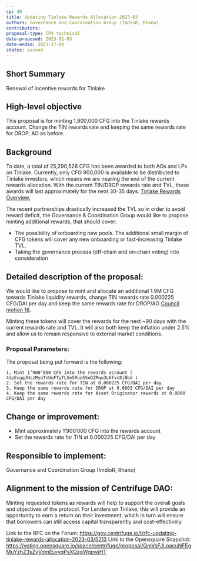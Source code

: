 ```yaml
---
cp: 40
title: Updating Tinlake Rewards Allocation 2023-03 
authors: Governance and Coordination Group (ImdioR, Rhano)
contributors:
proposal-type: CP4 technical
date-proposed: 2023-01-03
date-ended: 2023-17-04
status: passed
---
```


## Short Summary
Renewal of incentive rewards for Tinlake

## High-level objective
This proposal is for minting 1,900,000 CFG into the Tinlake rewards account. Change the TIN rewards rate and keeping the same rewards rate for DROP, AO as before.

## Background
To date, a total of 25,290,526 CFG has been awarded to both AOs and LPs on Tinlake. Currently, only CFG 900,000 is available to be distributed to Tinlake investors, which means we are nearing the end of the current rewards allocation. With the current TIN/DROP rewards rate and TVL, these awards will last approximately for the next 30-35 days. [Tinlake Rewards Overview.](https://docs.google.com/spreadsheets/d/1ItyCvodhjHrDdmSvq7CKnVbo2vZbk4DyTS0UzrkWrpc/edit#gid=1530593440) 

The recent partnerships drastically increased the TVL so in order to avoid reward deficit, the Governance & Coordination Group would like to propose minting additional rewards, that should cover:

* The possibility of onboarding new pools. The additional small margin of CFG tokens will cover any new onboarding or fast-increasing Tinlake TVL.
* Taking the governance process (off-chain and on-chain voting) into consideration

## Detailed description of the proposal:
We would like to propose to mint and allocate an additional 1.9M CFG towards Tinlake liquidity rewards, change TIN rewards rate 0.000225 CFG/DAI per day and keep the same rewards rate for DROP/AO [Council motion 18](https://gov.centrifuge.io/t/council-motion-18-tinlake-lp-rewards-restructuring-july-2022/4400).

Minting these tokens will cover the rewards for the next ~90 days with the current rewards rate and TVL. It will also both keep the inflation under 2.5% and allow us to remain responsive to external market conditions. 

### Proposal Parameters:
The proposal being put forward is the following:
```
1. Mint 1’900’000 CFG into the rewards account ( 4dpEcgqJNczMyoTnUuFTyTLSe5RuoSSoGZMqu3L6fvc8jBbd )
2. Set the rewards rate for TIN at 0.000225 CFG/DAI per day
3. Keep the same rewards rate for DROP at 0.0003 CFG/DAI per day
4. Keep the same rewards rate for Asset Originator rewards at 0.0000 CFG/DAI per day
```

## Change or improvement:
* Mint approximately 1’900’000 CFG into the rewards account
* Set the rewards rate for TIN at 0.000225 CFG/DAI per day
  
## Responsible to implement: 
Governance and Coordination Group (ImdioR, Rhano)

## Alignment to the mission of Centrifuge DAO:
Minting requested tokens as rewards will help to support the overall goals and objectives of the protocol. For Lenders on Tinlake, this will provide an opportunity to earn a return on their investment, which in turn will ensure that borrowers can still access capital transparently and cost-effectively.

Link to the RFC on the Forum: https://gov.centrifuge.io/t/rfc-updating-tinlake-rewards-allocation-2023-03/5213
Link to the Opensquare Snapshot: https://voting.opensquare.io/space/centrifuge/proposal/QmVsFJLpacuNFEgMuYzhZ3sZyVdmELvvqPsXQzgWqpwjHT